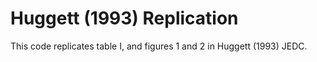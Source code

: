 # Huggett (1993) Replication

This code replicates table I, and figures 1 and 2 in Huggett (1993) JEDC.
